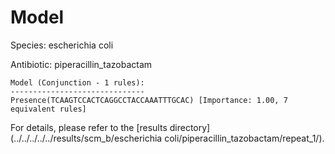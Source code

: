 
# Model

Species: escherichia coli

Antibiotic: piperacillin_tazobactam

```
Model (Conjunction - 1 rules):
------------------------------
Presence(TCAAGTCCACTCAGGCCTACCAAATTTGCAC) [Importance: 1.00, 7 equivalent rules]

```

For details, please refer to the [results directory](../../../../../results/scm_b/escherichia coli/piperacillin_tazobactam/repeat_1/).

